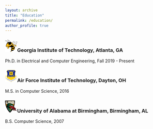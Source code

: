 ```yaml
---
layout: archive
title: "Education"
permalink: /education/
author_profile: true
---
```


<h3><img src="/images/buzz.png" width="40" height="40">Georgia Institute of Technology, Atlanta, GA</h3>
Ph.D. in Electrical and Computer Engineering,  Fall 2019 - Present

<h3><img src="/images/afit.png" width="40" height="40">Air Force Institute of Technology, Dayton, OH</h3>
M.S. in Computer Science,  2016

<h3><img src="/images/uab.png" width="40" height="40">University of Alabama at Birmingham, Birmingham, AL</h3>
B.S. Computer Science, 2007
